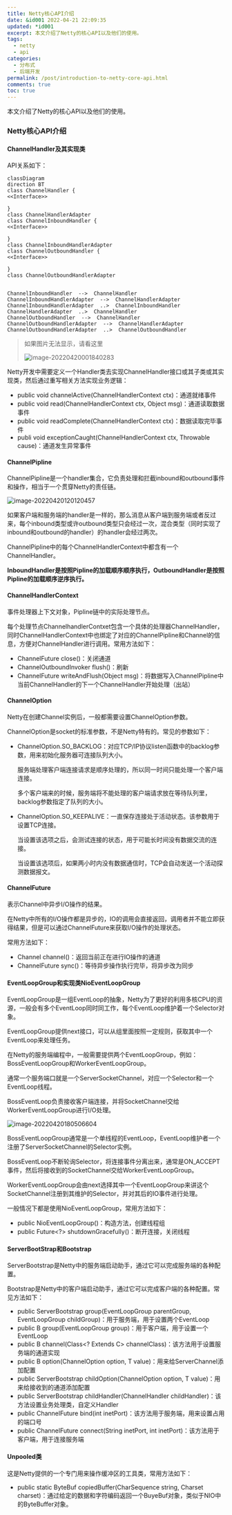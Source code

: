 ```yaml
---
title: Netty核心API介绍
date: &id001 2022-04-21 22:09:35
updated: *id001
excerpt: 本文介绍了Netty的核心API以及他们的使用。
tags:
  - netty
  - api
categories:
  - 分布式
  - 后端开发
permalink: /post/introduction-to-netty-core-api.html
comments: true
toc: true
---
```

本文介绍了Netty的核心API以及他们的使用。

<!-- more -->

### Netty核心API介绍

#### ChannelHandler及其实现类

API关系如下：

```mermaid
classDiagram
direction BT
class ChannelHandler {
<<Interface>>

}
class ChannelHandlerAdapter
class ChannelInboundHandler {
<<Interface>>

}
class ChannelInboundHandlerAdapter
class ChannelOutboundHandler {
<<Interface>>

}
class ChannelOutboundHandlerAdapter


ChannelInboundHandler  -->  ChannelHandler 
ChannelInboundHandlerAdapter  -->  ChannelHandlerAdapter 
ChannelInboundHandlerAdapter  ..>  ChannelInboundHandler 
ChannelHandlerAdapter  ..>  ChannelHandler 
ChannelOutboundHandler  -->  ChannelHandler 
ChannelOutboundHandlerAdapter  -->  ChannelHandlerAdapter 
ChannelOutboundHandlerAdapter  ..>  ChannelOutboundHandler 
```

> 如果图片无法显示，请看这里
>
> ![image-20220420001840283](https://img1.terwer.space/image-20220420001840283.png)

Netty开发中需要定义一个Handler类去实现ChannelHandler接口或其子类或其实现类，然后通过重写相关方法实现业务逻辑：

- public void channelActive(ChannelHandlerContext ctx)：通道就绪事件
- public void read(ChannelHandlerContext ctx, Object msg)：通道读取数据事件
- public void readComplete(ChannelHandlerContext ctx)：数据读取完毕事件
- publi void exceptionCaught(ChannelHandlerContext ctx, Throwable cause)：通道发生异常事件

#### ChannelPipline

ChannelPipline是一个handler集合，它负责处理和拦截inbound和outbound事件和操作，相当于一个贯穿Netty的责任链。

![image-20220420120120457](https://img1.terwer.space/image-20220420120120457.png)

如果客户端和服务端的handler是一样的，那么消息从客户端到服务端或者反过来，每个inbound类型或许outbound类型只会经过一次，混合类型（同时实现了inbound和outbound的handler）的handler会经过两次。

ChannelPipline中的每个ChannelHandlerContext中都含有一个ChannelHandler。

**InboundHandler是按照Pipline的加载顺序顺序执行，OutboundHandler是按照Pipline的加载顺序逆序执行。**

#### ChannelHandlerContext

事件处理器上下文对象，Pipline链中的实际处理节点。

每个处理节点ChannelhandlerContxet包含一个具体的处理器ChannelHandler，同时ChannelHandlerContext中也绑定了对应的ChannelPipline和Channel的信息，方便对ChannelHandler进行调用。常用方法如下：

- ChannelFuture close()：关闭通道
- ChannelOutboundInvoker flush()：刷新
- ChannelFuture writeAndFlush(Object msg)：将数据写入ChannelPipline中当前ChannelHandler的下一个ChannelHandler开始处理（出站）

#### ChannelOption

Netty在创建Channel实例后，一般都需要设置ChannelOption参数。

ChannelOption是socket的标准参数，不是Netty特有的。常见的参数如下：

- ChannelOption.SO_BACKLOG：对应TCP/IP协议listen函数中的backlog参数，用来初始化服务器可连接队列大小。

  服务端处理客户端连接请求是顺序处理的，所以同一时间只能处理一个客户端连接。

  多个客户端来的时候，服务端将不能处理的客户端请求放在等待队列里，backlog参数指定了队列的大小。

- ChannelOption.SO_KEEPALIVE：一直保存连接处于活动状态。该参数用于设置TCP连接。

  当设置该选项之后，会测试连接的状态，用于可能长时间没有数据交流的连接。

  当设置该选项后，如果两小时内没有数据通信时，TCP会自动发送一个活动探测数据报文。

#### ChannelFuture

表示Channel中异步I/O操作的结果。

在Netty中所有的I/O操作都是异步的，IO的调用会直接返回，调用者并不能立即获得结果，但是可以通过ChannelFuture来获取I/O操作的处理状态。

常用方法如下： 

- Channel channel()：返回当前正在进行IO操作的通道
- ChannelFuture sync()：等待异步操作执行完毕，将异步改为同步

#### EventLoopGroup和实现类NioEventLoopGroup

EventLoopGroup是一组EventLoop的抽象，Netty为了更好的利用多核CPU的资源，一般会有多个EventLoop同时同工作，每个EventLoop维护着一个Selector对象。

EventLoopGroup提供next接口，可以从组里面按照一定规则，获取其中一个EventLoop来处理任务。

在Netty的服务端编程中，一般需要提供两个EventLoopGroup，例如：BossEventLoopGroup和WorkerEventLoopGroup。

通常一个服务端口就是一个ServerSocketChannel，对应一个Selector和一个EventLoop线程。

BossEventLoop负责接收客户端连接，并将SocketChannel交给WorkerEventLoopGroup进行I/O处理。

![image-20220420180506604](https://img1.terwer.space/image-20220420180506604.png)

BossEventLoopGroup通常是一个单线程的EventLoop，EventLoop维护者一个注册了ServerSocketChannel的Selector实例。

BossEventLoop不断轮询Selector，将连接事件分离出来，通常是ON_ACCEPT事件，然后将接收到的SocketChannel交给WorkerEventLoopGroup。

WorkerEventLoopGroup会由next选择其中一个EventLoopGroup来讲这个SocketChannel注册到其维护的Selector，并对其后的IO事件进行处理。

一般情况下都是使用NioEventLoopGroup，常用方法如下：

- public NioEventLoopGroup()：构造方法，创建线程组
- public Future<?> shutdownGracefully()：断开连接，关闭线程

#### ServerBootStrap和Bootstrap

ServerBootstrap是Netty中的服务端启动助手，通过它可以完成服务端的各种配置。

Bootstrap是Netty中的客户端启动助手，通过它可以完成客户端的各种配置。常见方法如下：

- public ServerBootstrap group(EventLoopGroup parentGroup, EventLoopGroup childGroup)：用于服务端，用于设置两个EventLoop
- public B group(EventLoopGroup group)：用于客户端，用于设置一个EventLoop
- public B channel(Class<? Extends C> channelClass)：该方法用于设置服务端的通道实现
- public B option(ChannelOption option, T value)：用来给ServerChannel添加配置
- public ServerBootstrap childOption(ChannelOption option, T value)：用来给接收到的通道添加配置
- public ServerBootstrap childHandler(ChannelHandler childHandler)：该方法设置业务处理类，自定义Handler
- public ChannelFuture bind(int inetPort)：该方法用于服务端，用来设置占用的端口号
- public ChannelFuture connect(String inetPort, int inetPort)：该方法用于客户端，用于连接服务端

#### Unpooled类

这是Netty提供的一个专门用来操作缓冲区的工具类，常用方法如下：

- public static ByteBuf copiedBuffer(CharSequence string, Charset charset)：通过给定的数据和字符编码返回一个BuyeBuf对象，类似于NIO中的ByteBuffer对象。